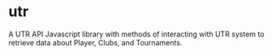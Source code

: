 # utr
A UTR API Javascript library with methods of interacting with UTR system to retrieve data about Player, Clubs, and Tournaments.